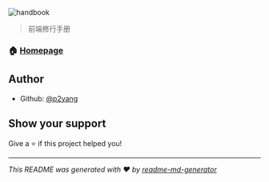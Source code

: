 ![handbook](https://socialify.git.ci/p2yang/web-handbook/image?description=1&font=Raleway&owner=1&pattern=Circuit%20Board&stargazers=1&theme=Light)

> 前端修行手册

### 🏠 [Homepage](https://p2yang.github.io/web-handbook/)

## Author

* Github: [@p2yang](https://github.com/p2yang)

## Show your support

Give a ⭐️ if this project helped you!

***
_This README was generated with ❤️ by [readme-md-generator](https://github.com/kefranabg/readme-md-generator)_
